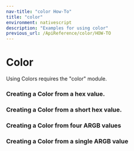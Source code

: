 ```yaml
---
nav-title: "color How-To"
title: "color"
environment: nativescript
description: "Examples for using color"
previous_url: /ApiReference/color/HOW-TO
---
```

# Color
Using Colors requires the "color" module.
<snippet id='color-require'/>

### Creating a Color from a hex value.
<snippet id='color-hex'/>

### Creating a Color from a short hex value.
<snippet id='color-hex-short'/>

### Creating a Color from four ARGB values
<snippet id='color-rgb'/>

### Creating a Color from a single ARGB value
<snippet id='color-rgb-single'/>

